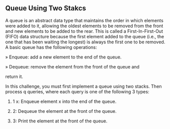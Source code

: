 ## Queue Using Two Stakcs

A queue is an abstract data type that maintains the order in which
elements were added to it, allowing the oldest elements to be
removed from the front and new elements to be added to the rear.
This is called a First-In-First-Out (FIFO) data structure because the first
element added to the queue (i.e., the one that has been waiting the
longest) is always the first one to be removed.
A basic queue has the following operations:

» Enqueue: add a new element to the end of the queue.

» Dequeue: remove the element from the front of the queue and

return it.

In this challenge, you must first implement a queue using two stacks.
Then process q queries, where each query is one of the following 3
types:

1. 1 x: Enqueue element x into the end of the queue.

2. 2: Dequeue the element at the front of the queue.

3. 3: Print the element at the front of the queue.